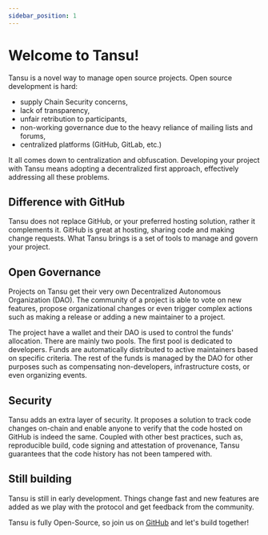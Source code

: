 ```yaml
---
sidebar_position: 1
---
```


# Welcome to Tansu!

Tansu is a novel way to manage open source projects. Open source development is hard:

- supply Chain Security concerns,
- lack of transparency,
- unfair retribution to participants,
- non-working governance due to the heavy reliance of mailing lists and forums,
- centralized platforms (GitHub, GitLab, etc.)

It all comes down to centralization and obfuscation. Developing your project with Tansu means adopting a decentralized first approach, effectively addressing all these problems.

## Difference with GitHub

Tansu does not replace GitHub, or your preferred hosting solution, rather it complements it. GitHub is great at hosting, sharing code and making change requests. What Tansu brings is a set of tools to manage and govern your project.

## Open Governance

Projects on Tansu get their very own Decentralized Autonomous Organization (DAO). The community of a project is able to vote on new features, propose organizational changes or even trigger complex actions such as making a release or adding a new maintainer to a project.

The project have a wallet and their DAO is used to control the funds' allocation. There are mainly two pools. The first pool is dedicated to developers. Funds are automatically distributed to active maintainers based on specific criteria. The rest of the funds is managed by the DAO for other purposes such as compensating non-developers, infrastructure costs, or even organizing events.

## Security

Tansu adds an extra layer of security. It proposes a solution to track code changes on-chain and enable anyone to verify that the code hosted on GitHub is indeed the same. Coupled with other best practices, such as, reproducible build, code signing and attestation of provenance, Tansu guarantees that the code history has not been tampered with.

## Still building

Tansu is still in early development. Things change fast and new features are added as we play with the protocol and get feedback from the community.

Tansu is fully Open-Source, so join us on [GitHub](https://github.com/tupui/soroban-versioning) and let's build together!
